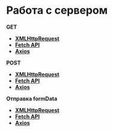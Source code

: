 # Работа с сервером

**GET**
* **[XMLHttpRequest](https://github.com/rasich/js_practice_project_5/commit/2a720a3224745c92ac6962e25814419da8414eb7)**
* **[Fetch API](https://github.com/rasich/js_practice_project_5/commit/733feed031466cf06cd3521816975d8715988259)**
* **[Axios](https://github.com/rasich/js_practice_project_5/commit/d3db510a7e5498fb5bd8819c5c1f53c79a8e3d95)**

**POST**
* **[XMLHttpRequest](https://github.com/rasich/js_practice_project_5/commit/16fa4575e7c44873802a606598af8d5d63e152ec)**
* **[Fetch API](https://github.com/rasich/js_practice_project_5/commit/19c2380106784746d3e24d25d5d96701db520cb8)**
* **[Axios](https://github.com/rasich/js_practice_project_5/commit/301c903d31be1cd70baa4e81959a415d399642aa)**

**Отправка formData**
* **[XMLHttpRequest](https://github.com/rasich/js_practice_project_5/commit/d4bbf695ad4940184784639c91119ed17add90cf)**
* **[Fetch API](https://github.com/rasich/js_practice_project_5/commit/191f56629797ddc9c88de9c6e404a592dbdb1b0c)**
* **[Axios](https://github.com/rasich/js_practice_project_5/commit/08eb1b10276fa14bfcf6a7f25e246a34dd8c53b7)**

